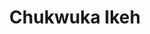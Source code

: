 ---
title: Chukwuka Ikeh
layout: fellow
university: University of Port Harcourt
programming-languages: Go, Rust, TypeScript, Python
description: Software Engineer
interests: Video games, travelling, reading
img: ikeh.jpeg
---